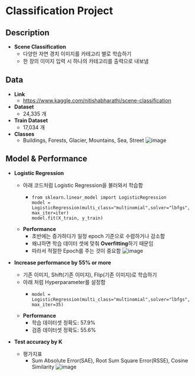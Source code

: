 # Classification Project
## Description
* **Scene Classification**
  * 다양한 자연 경치 이미지를 카테고리 별로 학습하기
  * 한 장의 이미지 입력 시 하나의 카테고리를 출력으로 내보냄

## Data
* **Link**
  * https://www.kaggle.com/nitishabharathi/scene-classification
* **Dataset**
  * 24,335 개
* **Train Dataset**
  * 17,034 개
* **Classes**
  * Buildings, Forests, Glacier, Mountains, Sea, Street
    ![image](https://github.com/Silinu1016/Project/assets/97217295/8767b9e8-510c-426a-91ad-73fd59f440d2)

## Model & Performance
* **Logistic Regression**
  * 아래 코드처럼 Logistic Regression을 불러와서 학습함
    * ```
      from sklearn.linear_model import LogisticRegression
      model = LogisticRegression(multi_class="multinomial",solver="lbfgs", max_iter=iter)
      model.fit(X_train, y_train)
      ```
  * **Performance**
    * 초반에는 증가하다가 일정 epoch 기준으로 수렴하거나 감소함
    * 왜냐하면 학습 데이터 셋에 맞춰 **Overfitting**하기 때문임
    * 따라서 적절한 Epoch를 주는 것이 중요함
    ![image](https://github.com/Silinu1016/Project/assets/97217295/e9e6eaef-f54d-41e0-8de6-41b3e730b276)

* **Increase performance by 55% or more**
  * 기존 이미지, Shift(기존 이미지), Flip(기존 이미지)로 학습하기
  * 아래 처럼 Hyperparameter를 설정함
    * ```
      model = LogisticRegression(multi_class="multinomial",solver="lbfgs", max_iter=35)
      ```
  * **Performance**
    * 학습 데이터셋 정확도: 57.9%
    * 검증 데이터셋 정확도: 55.6%
* **Test accuracy by K**
  * 평가지표
    * Sum Absolute Error(SAE), Root Sum Square Error(RSSE), Cosine Similarity
    ![image](https://github.com/Silinu1016/Project/assets/97217295/11205e42-cad7-459d-b06e-e4c9e35cc754)

